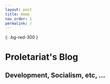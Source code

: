 ```yaml
---
layout: post
title: Home
nav_order: 1
permalink: /
---
```

{: .bg-red-300 }
# Proletariat's Blog
## Development, Socialism, etc, ...